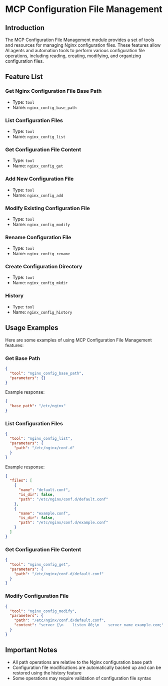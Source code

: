 # MCP Configuration File Management

## Introduction

The MCP Configuration File Management module provides a set of tools and resources for managing Nginx configuration files. These features allow AI agents and automation tools to perform various configuration file operations, including reading, creating, modifying, and organizing configuration files.

## Feature List

### Get Nginx Configuration File Base Path

- Type: `tool`
- Name: `nginx_config_base_path`

### List Configuration Files

- Type: `tool`
- Name: `nginx_config_list`

### Get Configuration File Content

- Type: `tool`
- Name: `nginx_config_get`

### Add New Configuration File

- Type: `tool`
- Name: `nginx_config_add`

### Modify Existing Configuration File

- Type: `tool`
- Name: `nginx_config_modify`

### Rename Configuration File

- Type: `tool`
- Name: `nginx_config_rename`

### Create Configuration Directory

- Type: `tool`
- Name: `nginx_config_mkdir`

### History

- Type: `tool`
- Name: `nginx_config_history`

## Usage Examples

Here are some examples of using MCP Configuration File Management features:

### Get Base Path

```json
{
  "tool": "nginx_config_base_path",
  "parameters": {}
}
```

Example response:

```json
{
  "base_path": "/etc/nginx"
}
```

### List Configuration Files

```json
{
  "tool": "nginx_config_list",
  "parameters": {
    "path": "/etc/nginx/conf.d"
  }
}
```

Example response:

```json
{
  "files": [
    {
      "name": "default.conf",
      "is_dir": false,
      "path": "/etc/nginx/conf.d/default.conf"
    },
    {
      "name": "example.conf",
      "is_dir": false,
      "path": "/etc/nginx/conf.d/example.conf"
    }
  ]
}
```

### Get Configuration File Content

```json
{
  "tool": "nginx_config_get",
  "parameters": {
    "path": "/etc/nginx/conf.d/default.conf"
  }
}
```

### Modify Configuration File

```json
{
  "tool": "nginx_config_modify",
  "parameters": {
    "path": "/etc/nginx/conf.d/default.conf",
    "content": "server {\n    listen 80;\n    server_name example.com;\n    location / {\n        root /usr/share/nginx/html;\n        index index.html;\n    }\n}"
  }
}
```

## Important Notes

- All path operations are relative to the Nginx configuration base path
- Configuration file modifications are automatically backed up and can be restored using the history feature
- Some operations may require validation of configuration file syntax 